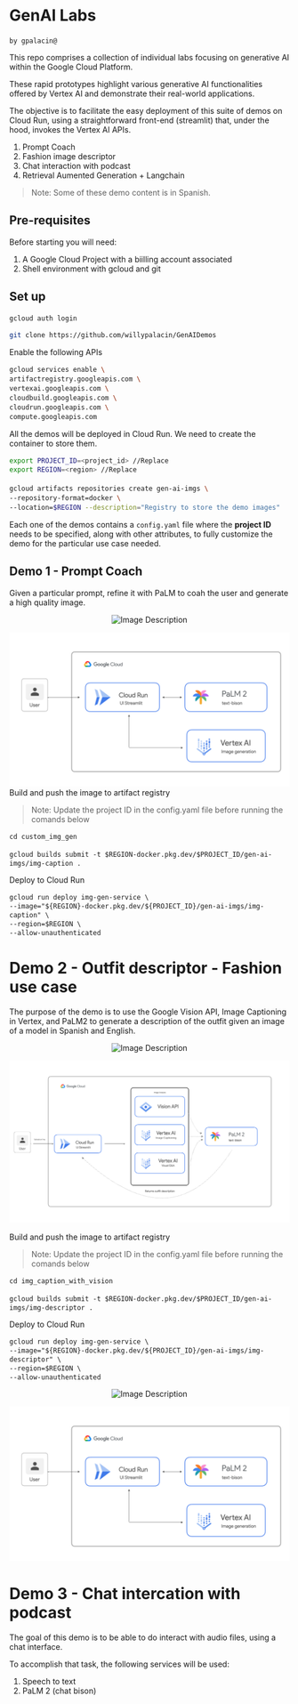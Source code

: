 # GenAI Labs
`by gpalacin@`

This repo comprises a collection of individual labs focusing on generative AI within the Google Cloud Platform.

These rapid prototypes highlight various generative AI functionalities offered by Vertex AI and demonstrate their real-world applications.

The objective is to facilitate the easy deployment of this suite of demos on Cloud Run, using a straightforward front-end (streamlit) that, under the hood, invokes the Vertex AI APIs.

1. Prompt Coach
2. Fashion image descriptor
3. Chat interaction with podcast
4. Retrieval Aumented Generation + Langchain

> Note: Some of these demo content is in Spanish.

## Pre-requisites
Before starting you will need: 
1. A Google Cloud Project with a biilling account associated 
2. Shell environment with gcloud and git

## Set up
```bash
gcloud auth login
```
```bash
git clone https://github.com/willypalacin/GenAIDemos
```

Enable the following APIs
```bash 
gcloud services enable \
artifactregistry.googleapis.com \
vertexai.googleapis.com \
cloudbuild.googleapis.com \
cloudrun.googleapis.com \
compute.googleapis.com
```
All the demos will be deployed in Cloud Run. We need to create the container to store them.

```bash 
export PROJECT_ID=<project_id> //Replace
export REGION=<region> //Replace 

gcloud artifacts repositories create gen-ai-imgs \
--repository-format=docker \
--location=$REGION --description="Registry to store the demo images"
```

Each one of the demos contains a `config.yaml` file where the **project ID** needs to be specified, along with other attributes, to fully customize the demo for the particular use case needed.

## Demo 1 - Prompt Coach
Given a particular prompt, refine it with PaLM to coah the user and generate a high quality image.







<p align="center">
  <img src="./imgs/mm1.gif" alt="Image Description" />
</p>

![Architecture](./imgs/arch1.png)
Build and push the image to artifact registry

> Note: Update the project ID in the config.yaml file before running the comands below

```
cd custom_img_gen

gcloud builds submit -t $REGION-docker.pkg.dev/$PROJECT_ID/gen-ai-imgs/img-caption . 

```
Deploy to Cloud Run

```
gcloud run deploy img-gen-service \
--image="${REGION}-docker.pkg.dev/${PROJECT_ID}/gen-ai-imgs/img-caption" \
--region=$REGION \
--allow-unauthenticated
```

# Demo 2 - Outfit descriptor - Fashion use case

The purpose of the demo is to use the Google Vision API, Image Captioning in Vertex, and PaLM2 to generate a description of the outfit given an image of a model  in Spanish and English.

<p align="center">
  <img src="./imgs/mm2.gif" alt="Image Description" />
</p>

![Architecture](./imgs/arch2.png)

Build and push the image to artifact registry

> Note: Update the project ID in the config.yaml file before running the comands below

```
cd img_caption_with_vision

gcloud builds submit -t $REGION-docker.pkg.dev/$PROJECT_ID/gen-ai-imgs/img-descriptor .

```
Deploy to Cloud Run

```
gcloud run deploy img-gen-service \
--image="${REGION}-docker.pkg.dev/${PROJECT_ID}/gen-ai-imgs/img-descriptor" \
--region=$REGION \
--allow-unauthenticated
```

<p align="center">
  <img src="./imgs/mm1.gif" alt="Image Description" />
</p>

![Architecture](./imgs/arch1.png)

# Demo 3 - Chat intercation with podcast

The goal of this demo is to be able to do interact with audio files, using a chat interface. 

To accomplish that task, the following services will be used: 
1. Speech to text
2. PaLM 2 (chat bison)